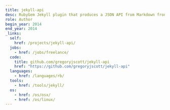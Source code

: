 ```yaml
---
title: jekyll-api
desc: RubyGem Jekyll plugin that produces a JSON API from Markdown frontmatter.
role: Author
begin_year: 2014
end_year: 2014
_links:
  self:
    href: /projects/jekyll-api/
  jobs:
    - href: /jobs/freelance/
  code:
    title: github.com/gregoryjscott/jekyll-api
    href: "https://github.com/gregoryjscott/jekyll-api"
  languages:
    - href: /languages/rb/
  tools:
    - href: /tools/jekyll/
  os:
    - href: /os/osx/
    - href: /os/linux/
---
```

